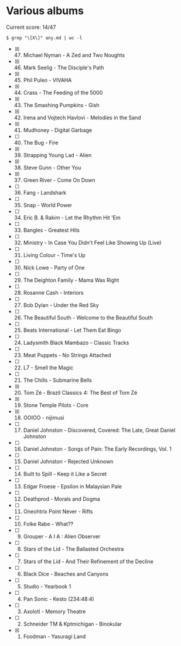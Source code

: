 # Various albums

Current score: 14/47

`$ grep "\[X\]" any.md | wc -l`

- [X] 47. Michael Nyman - A Zed and Two Noughts
- [X] 46. Mark Seelig - The Disciple's Path
- [X] 45. Phil Puleo - VIVAHA
- [X] 44. Crass - The Feeding of the 5000
- [X] 43. The Smashing Pumpkins - Gish
- [X] 42. Irena and Vojtech Havlovi - Melodies in the Sand
- [X] 41. Mudhoney - Digital Garbage
- [ ] 40. The Bug - Fire
- [X] 39. Strapping Young Lad - Alien
- [X] 38. Steve Gunn - Other You
- [X] 37. Green River - Come On Down
- [ ] 36. Fang - Landshark
- [ ] 35. Snap - World Power
- [ ] 34. Eric B. & Rakim - Let the Rhythm Hit 'Em
- [ ] 33. Bangles - Greatest Hits
- [ ] 32. Ministry - In Case You Didn't Feel Like Showing Up (Live)
- [ ] 31. Living Colour - Time's Up
- [ ] 30. Nick Lowe - Party of One
- [ ] 29. The Deighton Family - Mama Was Right
- [ ] 28. Rosanne Cash - Interiors
- [ ] 27. Bob Dylan - Under the Red Sky
- [ ] 26. The Beautiful South - Welcome to the Beautiful South
- [ ] 25. Beats International - Let Them Eat Bingo
- [ ] 24. Ladysmith Black Mambazo - Classic Tracks
- [ ] 23. Meat Puppets - No Strings Attached
- [ ] 22. L7 - Smell the Magic
- [ ] 21. The Chills - Submarine Bells
- [X] 20. Tom Zé - Brazil Classics 4: The Best of Tom Zé
- [X] 19. Stone Temple Pilots - Core
- [X] 18. OOIOO - nijimusi
- [ ] 17. Daniel Johnston - Discovered, Covered: The Late, Great Daniel Johnston
- [ ] 16. Daniel Johnston - Songs of Pain: The Early Recordings, Vol. 1
- [ ] 15. Daniel Johnston - Rejected Unknown
- [ ] 14. Built to Spill - Keep it Like a Secret
- [ ] 13. Edgar Froese - Epsilon in Malaysian Pale
- [ ] 12. Deathprod - Morals and Dogma
- [ ] 11. Oneohtrix Point Never - Rifts
- [ ] 10. Folke Rabe - What??
- [ ] 9. Grouper - A I A : Alien Observer
- [ ] 8. Stars of the Lid - The Ballasted Orchestra
- [ ] 7. Stars of the Lid - And Their Refinement of the Decline
- [ ] 6. Black Dice - Beaches and Canyons
- [ ] 5. Studio - Yearbook 1
- [ ] 4. Pan Sonic - Kesto (234:48:4)
- [ ] 3. Axolotl - Memory Theatre
- [ ] 2. Schneider TM & Kptmichigan - Binokular
- [X] 1. Foodman - Yasuragi Land
